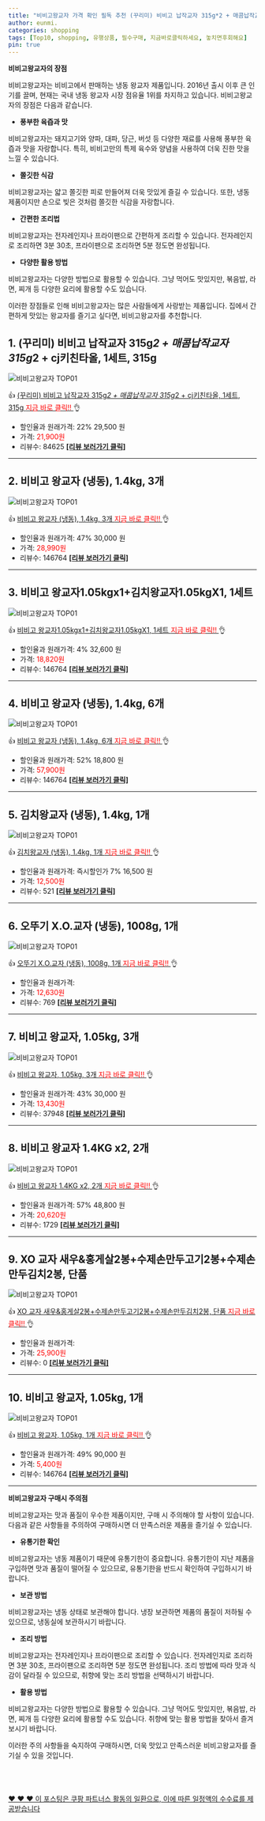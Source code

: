 ```yaml
---
title: "비비고왕교자 가격 확인 필독 추천 (꾸리미) 비비고 납작교자 315g*2 + 매콤납작교자 315g*2 + cj키친타올, 1세트, 315g 비교 장점 구매가이드"
author: eunmi.
categories: shopping
tags: [Top10, shopping, 유행상품, 필수구매, 지금바로클릭하세요, 놓치면후회해요]
pin: true
---
```

**비비고왕교자의 장점**

비비고왕교자는 비비고에서 판매하는 냉동 왕교자 제품입니다. 2016년 출시 이후 큰 인기를 끌며, 현재는 국내 냉동 왕교자 시장 점유율 1위를 차지하고 있습니다. 비비고왕교자의 장점은 다음과 같습니다.

* **풍부한 육즙과 맛**

비비고왕교자는 돼지고기와 양파, 대파, 당근, 버섯 등 다양한 재료를 사용해 풍부한 육즙과 맛을 자랑합니다. 특히, 비비고만의 특제 육수와 양념을 사용하여 더욱 진한 맛을 느낄 수 있습니다.

* **쫄깃한 식감**

비비고왕교자는 얇고 쫄깃한 피로 만들어져 더욱 맛있게 즐길 수 있습니다. 또한, 냉동 제품이지만 손으로 빚은 것처럼 쫄깃한 식감을 자랑합니다.

* **간편한 조리법**

비비고왕교자는 전자레인지나 프라이팬으로 간편하게 조리할 수 있습니다. 전자레인지로 조리하면 3분 30초, 프라이팬으로 조리하면 5분 정도면 완성됩니다.

* **다양한 활용 방법**

비비고왕교자는 다양한 방법으로 활용할 수 있습니다. 그냥 먹어도 맛있지만, 볶음밥, 라면, 찌개 등 다양한 요리에 활용할 수도 있습니다.

이러한 장점들로 인해 비비고왕교자는 많은 사람들에게 사랑받는 제품입니다. 집에서 간편하게 맛있는 왕교자를 즐기고 싶다면, 비비고왕교자를 추천합니다.

   

## 1. (꾸리미) 비비고 납작교자 315g*2 + 매콤납작교자 315g*2 + cj키친타올, 1세트, 315g

![비비고왕교자 TOP01](https://thumbnail10.coupangcdn.com/thumbnails/remote/230x230ex/image/vendor_inventory/d163/22fd21cc36d663cfc50e562dbb6d232f81da461a8d2a4fd229db9d858732.png)


👍 [(꾸리미) 비비고 납작교자 315g*2 + 매콤납작교자 315g*2 + cj키친타올, 1세트, 315g <font color=red> 지금 바로 클릭!! </font> ](https://link.coupang.com/re/AFFSDP?lptag=AF3617701&subid=GithubCoopas&pageKey=7701918559&traceid=V0-153&itemId=20623405676&vendorItemId=87697536135) 👌 


- 할인율과 원래가격: 22%  29,500   원
- 가격: <span style='color:red'>21,900원</span>
- 리뷰수: 84625  [**[리뷰 보러가기 클릭]**](https://link.coupang.com/re/AFFSDP?lptag=AF3617701&subid=GithubCoopas&pageKey=7701918559&traceid=V0-153&itemId=20623405676&vendorItemId=87697536135)

---


   

## 2. 비비고 왕교자 (냉동), 1.4kg, 3개

![비비고왕교자 TOP01](https://thumbnail7.coupangcdn.com/thumbnails/remote/230x230ex/image/vendor_inventory/f811/1ad379a04ef8ea4807386a2ec3b7fc7f981ffec3b9b5157735fecaa2942b.jpg)


👍 [비비고 왕교자 (냉동), 1.4kg, 3개 <font color=red> 지금 바로 클릭!! </font> ](https://link.coupang.com/re/AFFSDP?lptag=AF3617701&subid=GithubCoopas&pageKey=11663052&traceid=V0-153&itemId=18492743084&vendorItemId=86057057964) 👌 


- 할인율과 원래가격: 47%  30,000   원
- 가격: <span style='color:red'>28,990원</span>
- 리뷰수: 146764  [**[리뷰 보러가기 클릭]**](https://link.coupang.com/re/AFFSDP?lptag=AF3617701&subid=GithubCoopas&pageKey=11663052&traceid=V0-153&itemId=18492743084&vendorItemId=86057057964)

---


   

## 3. 비비고 왕교자1.05kgx1+김치왕교자1.05kgX1, 1세트

![비비고왕교자 TOP01](https://thumbnail6.coupangcdn.com/thumbnails/remote/230x230ex/image/vendor_inventory/69b3/d6df3cf3d138813992cd0ebf3bcfcb0230b31661dd8815ec9d68b2943e2c.png)


👍 [비비고 왕교자1.05kgx1+김치왕교자1.05kgX1, 1세트 <font color=red> 지금 바로 클릭!! </font> ](https://link.coupang.com/re/AFFSDP?lptag=AF3617701&subid=GithubCoopas&pageKey=25163991&traceid=V0-153&itemId=97788124&vendorItemId=76601024076) 👌 


- 할인율과 원래가격: 4%  32,600   원
- 가격: <span style='color:red'>18,820원</span>
- 리뷰수: 146764  [**[리뷰 보러가기 클릭]**](https://link.coupang.com/re/AFFSDP?lptag=AF3617701&subid=GithubCoopas&pageKey=25163991&traceid=V0-153&itemId=97788124&vendorItemId=76601024076)

---


   

## 4. 비비고 왕교자 (냉동), 1.4kg, 6개

![비비고왕교자 TOP01](https://thumbnail7.coupangcdn.com/thumbnails/remote/230x230ex/image/vendor_inventory/f811/1ad379a04ef8ea4807386a2ec3b7fc7f981ffec3b9b5157735fecaa2942b.jpg)


👍 [비비고 왕교자 (냉동), 1.4kg, 6개 <font color=red> 지금 바로 클릭!! </font> ](https://link.coupang.com/re/AFFSDP?lptag=AF3617701&subid=GithubCoopas&pageKey=11663052&traceid=V0-153&itemId=15629798238&vendorItemId=86057057976) 👌 


- 할인율과 원래가격: 52%  18,800   원
- 가격: <span style='color:red'>57,900원</span>
- 리뷰수: 146764  [**[리뷰 보러가기 클릭]**](https://link.coupang.com/re/AFFSDP?lptag=AF3617701&subid=GithubCoopas&pageKey=11663052&traceid=V0-153&itemId=15629798238&vendorItemId=86057057976)

---


   

## 5. 김치왕교자 (냉동), 1.4kg, 1개

![비비고왕교자 TOP01](https://thumbnail9.coupangcdn.com/thumbnails/remote/230x230ex/image/rs_quotation_api/98jxsagr/85a8efb12d9440a38debedc0d3658ec1.jpg)


👍 [김치왕교자 (냉동), 1.4kg, 1개 <font color=red> 지금 바로 클릭!! </font> ](https://link.coupang.com/re/AFFSDP?lptag=AF3617701&subid=GithubCoopas&pageKey=7650464346&traceid=V0-153&itemId=20354571798&vendorItemId=87438927396) 👌 


- 할인율과 원래가격: 즉시할인가 7%  16,500   원
- 가격: <span style='color:red'>12,500원</span>
- 리뷰수: 521  [**[리뷰 보러가기 클릭]**](https://link.coupang.com/re/AFFSDP?lptag=AF3617701&subid=GithubCoopas&pageKey=7650464346&traceid=V0-153&itemId=20354571798&vendorItemId=87438927396)

---


   

## 6. 오뚜기 X.O.교자 (냉동), 1008g, 1개

![비비고왕교자 TOP01](https://thumbnail10.coupangcdn.com/thumbnails/remote/230x230ex/image/retail/images/4023099952064378-d22df7e1-d942-43fd-bc63-ba54ea10ac60.jpg)


👍 [오뚜기 X.O.교자 (냉동), 1008g, 1개 <font color=red> 지금 바로 클릭!! </font> ](https://link.coupang.com/re/AFFSDP?lptag=AF3617701&subid=GithubCoopas&pageKey=1156685996&traceid=V0-153&itemId=2132530026&vendorItemId=70131050447) 👌 


- 할인율과 원래가격: 
- 가격: <span style='color:red'>12,630원</span>
- 리뷰수: 769  [**[리뷰 보러가기 클릭]**](https://link.coupang.com/re/AFFSDP?lptag=AF3617701&subid=GithubCoopas&pageKey=1156685996&traceid=V0-153&itemId=2132530026&vendorItemId=70131050447)

---


   

## 7. 비비고 왕교자, 1.05kg, 3개

![비비고왕교자 TOP01](https://thumbnail8.coupangcdn.com/thumbnails/remote/230x230ex/image/vendor_inventory/b6d7/ff9435b5dc061006460b5629cb3da73998e5ebcf14fc64db35dda1e35065.png)


👍 [비비고 왕교자, 1.05kg, 3개 <font color=red> 지금 바로 클릭!! </font> ](https://link.coupang.com/re/AFFSDP?lptag=AF3617701&subid=GithubCoopas&pageKey=11663052&traceid=V0-153&itemId=18444566120&vendorItemId=85911498617) 👌 


- 할인율과 원래가격: 43%  30,000   원
- 가격: <span style='color:red'>13,430원</span>
- 리뷰수: 37948  [**[리뷰 보러가기 클릭]**](https://link.coupang.com/re/AFFSDP?lptag=AF3617701&subid=GithubCoopas&pageKey=11663052&traceid=V0-153&itemId=18444566120&vendorItemId=85911498617)

---


   

## 8. 비비고 왕교자 1.4KG x2, 2개

![비비고왕교자 TOP01](https://thumbnail7.coupangcdn.com/thumbnails/remote/230x230ex/image/vendor_inventory/f811/1ad379a04ef8ea4807386a2ec3b7fc7f981ffec3b9b5157735fecaa2942b.jpg)


👍 [비비고 왕교자 1.4KG x2, 2개 <font color=red> 지금 바로 클릭!! </font> ](https://link.coupang.com/re/AFFSDP?lptag=AF3617701&subid=GithubCoopas&pageKey=11663052&traceid=V0-153&itemId=15629798231&vendorItemId=86057057950) 👌 


- 할인율과 원래가격: 57%  48,800   원
- 가격: <span style='color:red'>20,620원</span>
- 리뷰수: 1729  [**[리뷰 보러가기 클릭]**](https://link.coupang.com/re/AFFSDP?lptag=AF3617701&subid=GithubCoopas&pageKey=11663052&traceid=V0-153&itemId=15629798231&vendorItemId=86057057950)

---


   

## 9. XO 교자 새우&홍게살2봉+수제손만두고기2봉+수제손만두김치2봉, 단품

![비비고왕교자 TOP01](https://thumbnail10.coupangcdn.com/thumbnails/remote/230x230ex/image/vendor_inventory/8d79/9e5d5f2daebd1f202f1f7753fa41ce4ea3142c25bced3672ac68106ed534.jpg)


👍 [XO 교자 새우&홍게살2봉+수제손만두고기2봉+수제손만두김치2봉, 단품 <font color=red> 지금 바로 클릭!! </font> ](https://link.coupang.com/re/AFFSDP?lptag=AF3617701&subid=GithubCoopas&pageKey=7334940104&traceid=V0-153&itemId=18839396656&vendorItemId=85694408446) 👌 


- 할인율과 원래가격: 
- 가격: <span style='color:red'>25,900원</span>
- 리뷰수: 0  [**[리뷰 보러가기 클릭]**](https://link.coupang.com/re/AFFSDP?lptag=AF3617701&subid=GithubCoopas&pageKey=7334940104&traceid=V0-153&itemId=18839396656&vendorItemId=85694408446)

---


   

## 10. 비비고 왕교자, 1.05kg, 1개

![비비고왕교자 TOP01](https://thumbnail8.coupangcdn.com/thumbnails/remote/230x230ex/image/vendor_inventory/174e/437b0a0bc408d414ea0d1e394ba5b630698517b0b35f9b5e327e2c6c51ed.jpg)


👍 [비비고 왕교자, 1.05kg, 1개 <font color=red> 지금 바로 클릭!! </font> ](https://link.coupang.com/re/AFFSDP?lptag=AF3617701&subid=GithubCoopas&pageKey=11663052&traceid=V0-153&itemId=5643046782&vendorItemId=86742812793) 👌 


- 할인율과 원래가격: 49%  90,000   원
- 가격: <span style='color:red'>5,400원</span>
- 리뷰수: 146764  [**[리뷰 보러가기 클릭]**](https://link.coupang.com/re/AFFSDP?lptag=AF3617701&subid=GithubCoopas&pageKey=11663052&traceid=V0-153&itemId=5643046782&vendorItemId=86742812793)

---
**비비고왕교자 구매시 주의점**

비비고왕교자는 맛과 품질이 우수한 제품이지만, 구매 시 주의해야 할 사항이 있습니다. 다음과 같은 사항들을 주의하여 구매하시면 더 만족스러운 제품을 즐기실 수 있습니다.

* **유통기한 확인**

비비고왕교자는 냉동 제품이기 때문에 유통기한이 중요합니다. 유통기한이 지난 제품을 구입하면 맛과 품질이 떨어질 수 있으므로, 유통기한을 반드시 확인하여 구입하시기 바랍니다.

* **보관 방법**

비비고왕교자는 냉동 상태로 보관해야 합니다. 냉장 보관하면 제품의 품질이 저하될 수 있으므로, 냉동실에 보관하시기 바랍니다.

* **조리 방법**

비비고왕교자는 전자레인지나 프라이팬으로 조리할 수 있습니다. 전자레인지로 조리하면 3분 30초, 프라이팬으로 조리하면 5분 정도면 완성됩니다. 조리 방법에 따라 맛과 식감이 달라질 수 있으므로, 취향에 맞는 조리 방법을 선택하시기 바랍니다.

* **활용 방법**

비비고왕교자는 다양한 방법으로 활용할 수 있습니다. 그냥 먹어도 맛있지만, 볶음밥, 라면, 찌개 등 다양한 요리에 활용할 수도 있습니다. 취향에 맞는 활용 방법을 찾아서 즐겨 보시기 바랍니다.

이러한 주의 사항들을 숙지하여 구매하시면, 더욱 맛있고 만족스러운 비비고왕교자를 즐기실 수 있을 것입니다.<br><br><br><br><br> [ ❤ ❤ ❤ 이 포스팅은 쿠팡 파트너스 활동의 일환으로, 이에 따른 일정액의 수수료를 제공받습니다](https://link.coupang.com/a/bcEFyh)